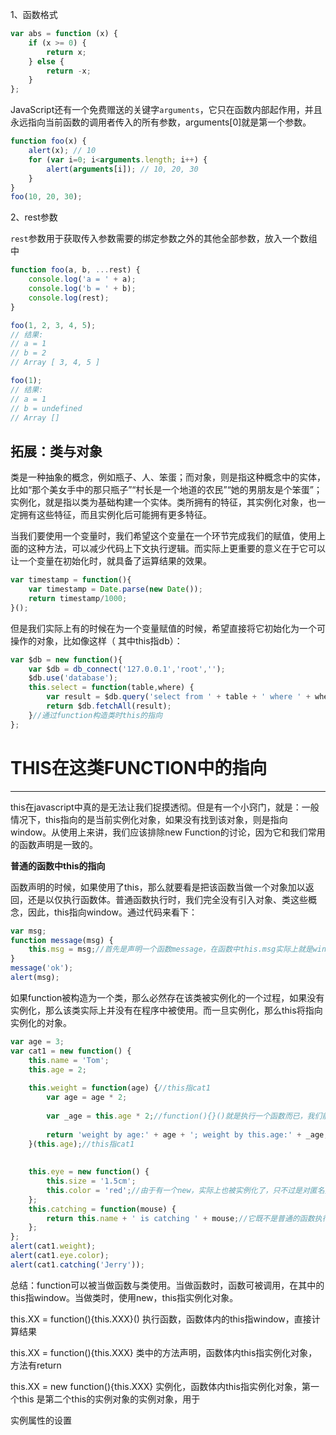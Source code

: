 1、函数格式

```js
var abs = function (x) {
    if (x >= 0) {
        return x;
    } else {
        return -x;
    }
};
```

JavaScript还有一个免费赠送的关键字`arguments`，它只在函数内部起作用，并且永远指向当前函数的调用者传入的所有参数，arguments[0]就是第一个参数。

```js
function foo(x) {
    alert(x); // 10
    for (var i=0; i<arguments.length; i++) {
        alert(arguments[i]); // 10, 20, 30
    }
}
foo(10, 20, 30);
```

2、rest参数

`rest`参数用于获取传入参数需要的绑定参数之外的其他全部参数，放入一个数组中

```js
function foo(a, b, ...rest) {
    console.log('a = ' + a);
    console.log('b = ' + b);
    console.log(rest);
}

foo(1, 2, 3, 4, 5);
// 结果:
// a = 1
// b = 2
// Array [ 3, 4, 5 ]

foo(1);
// 结果:
// a = 1
// b = undefined
// Array []

```

拓展：类与对象
-------

类是一种抽象的概念，例如瓶子、人、笨蛋；而对象，则是指这种概念中的实体，比如“那个美女手中的那只瓶子”“村长是一个地道的农民”“她的男朋友是个笨蛋”；实例化，就是指以类为基础构建一个实体。类所拥有的特征，其实例化对象，也一定拥有这些特征，而且实例化后可能拥有更多特征。

当我们要使用一个变量时，我们希望这个变量在一个环节完成我们的赋值，使用上面的这种方法，可以减少代码上下文执行逻辑。而实际上更重要的意义在于它可以让一个变量在初始化时，就具备了运算结果的效果。

```js
var timestamp = function(){
    var timestamp = Date.parse(new Date());
    return timestamp/1000;
}();
```

但是我们实际上有的时候在为一个变量赋值的时候，希望直接将它初始化为一个可操作的对象，比如像这样（ 其中this指db）：

```js
var $db = new function(){
    var $db = db_connect('127.0.0.1','root','');
    $db.use('database');
    this.select = function(table,where) {
        var result = $db.query('select from ' + table + ' where ' + where);
        return $db.fetchAll(result);
    }//通过function构造类时this的指向
};
```



THIS在这类FUNCTION中的指向`​`​`​`
==========================

---

this在javascript中真的是无法让我们捉摸透彻。但是有一个小窍门，就是：一般情况下，this指向的是当前实例化对象，如果没有找到该对象，则是指向window。从使用上来讲，我们应该排除new Function的讨论，因为它和我们常用的函数声明是一致的。

**普通的函数中this的指向**

函数声明的时候，如果使用了this，那么就要看是把该函数当做一个对象加以返回，还是以仅执行函数体。普通函数执行时，我们完全没有引入对象、类这些概念，因此，this指向window。通过代码来看下：

```js
var msg;
function message(msg) {
    this.msg = msg;//首先是声明一个函数message，在函数中this.msg实际上就是window.msg，也实际上就是代码开头的msg。因此，当执行完message(‘ok’)的时候，开头的全局变量msg也被赋值为ok。
}
message('ok');
alert(msg);
```

如果function被构造为一个类，那么必然存在该类被实例化的一个过程，如果没有实例化，那么该类实际上并没有在程序中被使用。而一旦实例化，那么this将指向实例化的对象。

```js
var age = 3;
var cat1 = new function() {
    this.name = 'Tom';
    this.age = 2;
    
    this.weight = function(age) {//this指cat1
        var age = age * 2;
        
        var _age = this.age * 2;//function(){}()就是执行一个函数而已，我们前面提到了，普通函数执行中this=window，所以，这里的this.age实际上是var age = 3。
        
        return 'weight by age:' + age + '; weight by this.age:' + _age;
    }(this.age);//this指cat1
    
    
    this.eye = new function() {
        this.size = '1.5cm';
        this.color = 'red';//由于有一个new，实际上也被实例化了，只不过是对匿名类的实例化，没有类名，而且实例化仅可能出现这一次。因此，this.color的this要去找new function的主人，也就是this.eye，而this.eye的this=cat1，所以cat1.eye.color=’red’。
    };
    this.catching = function(mouse) {
        return this.name + ' is catching ' + mouse;//它既不是普通的函数执行，也不是实例化为对象，而是正常的类中的方法的声明，因此this指向要去找它所在的function被实例化的对象，也就是cat1。
    };
};
alert(cat1.weight);
alert(cat1.eye.color);
alert(cat1.catching('Jerry'));
```

总结：function可以被当做函数与类使用。当做函数时，函数可被调用，在其中的this指window。当做类时，使用new，this指实例化对象。

this.XX = function(){this.XXX}() 执行函数，函数体内的this指window，直接计算结果

this.XX = function(){this.XXX} 类中的方法声明，函数体内this指实例化对象，方法有return

this.XX = new function(){this.XXX} 实例化，函数体内this指实例化对象，第一个this 是第二个this的实例对象的实例对象，用于 

 实例属性的设置